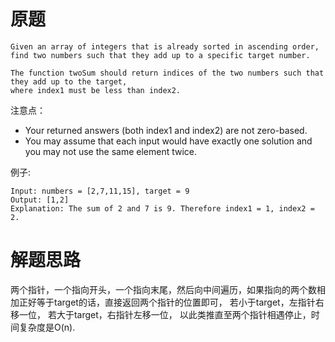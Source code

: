# 原题

```
Given an array of integers that is already sorted in ascending order, 
find two numbers such that they add up to a specific target number.

The function twoSum should return indices of the two numbers such that they add up to the target, 
where index1 must be less than index2.
```

注意点：

  - Your returned answers (both index1 and index2) are not zero-based.
  - You may assume that each input would have exactly one solution and you may not use the same element twice.

例子:

```
Input: numbers = [2,7,11,15], target = 9
Output: [1,2]
Explanation: The sum of 2 and 7 is 9. Therefore index1 = 1, index2 = 2.
```

# 解题思路
两个指针，一个指向开头，一个指向末尾，然后向中间遍历，如果指向的两个数相加正好等于target的话，直接返回两个指针的位置即可，
若小于target，左指针右移一位，
若大于target，右指针左移一位，
以此类推直至两个指针相遇停止，时间复杂度是O(n).
